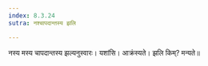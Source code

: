 ```yaml
---
index: 8.3.24
sutra: नश्चापदान्तस्य झलि

---
```

नस्य मस्य चापदान्तस्य झल्यनुस्वारः। यशांसि। आक्रंस्यते। झलि किम्? मन्यते॥